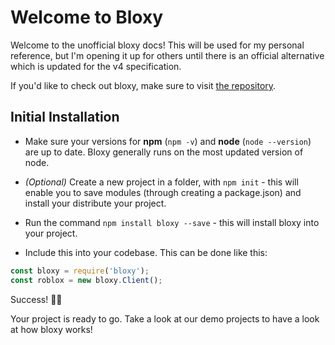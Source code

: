 # Welcome to Bloxy

Welcome to the unofficial bloxy docs! This will be used for my personal reference, but I'm opening it up for others until
there is an official alternative which is updated for the v4 specification.

If you'd like to check out bloxy, make sure to visit [the repository](https://github.com/Visualizememe/bloxy).

## Initial Installation

* Make sure your versions for **npm** (``npm -v``) and **node** (``node --version``) are up to date. Bloxy generally runs on the most updated version of node.

* *(Optional)* Create a new project in a folder, with `npm init` - this will enable you to save modules (through creating a package.json) and install your distribute your project.

* Run the command `npm install bloxy --save` - this will install bloxy into your project.

* Include this into your codebase. 
  This can be done like this:
  
```js
const bloxy = require('bloxy');
const roblox = new bloxy.Client();
```

Success! 🎇🎉 

Your project is ready to go. 
Take a look at our demo projects to have a look at how bloxy works!
